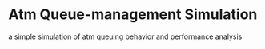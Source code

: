 # Atm Queue-management Simulation
 a simple simulation of atm queuing behavior and performance analysis
